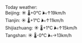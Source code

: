 Today weather:  
Beijing: ☀️   🌡️+0°C 🌬️↑19km/h  
Tianjin: ☀️   🌡️+1°C 🌬️↑11km/h  
Shijiazhuang: ☀️   🌡️+1°C 🌬️↑15km/h  
Tangshan: ☀️   🌡️-0°C 🌬️→13km/h  
